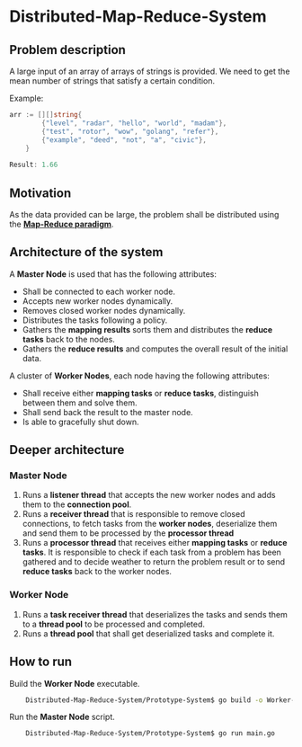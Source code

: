 # Distributed-Map-Reduce-System

## Problem description
A large input of an array of arrays of strings is provided. We need to get
the mean number of strings that satisfy a certain condition.

Example:
```go
arr := [][]string{
		{"level", "radar", "hello", "world", "madam"},
		{"test", "rotor", "wow", "golang", "refer"},
		{"example", "deed", "not", "a", "civic"},
	}
	
Result: 1.66 
```

## Motivation

As the data provided can be large, the problem shall be distributed using the [**Map-Reduce paradigm**](https://en.wikipedia.org/wiki/MapReduce).

## Architecture of the system

A **Master Node** is used that has the following attributes:
- Shall be connected to each worker node.
- Accepts new worker nodes dynamically.
- Removes closed worker nodes dynamically.
- Distributes the tasks following a policy.
- Gathers the **mapping results** sorts them and distributes the **reduce tasks** back to the nodes.
- Gathers the **reduce results** and computes the overall result of the initial data.

A cluster of **Worker Nodes**, each node having the following attributes:

- Shall receive either **mapping tasks** or **reduce tasks**, distinguish between them and solve them.
- Shall send back the result to the master node.
- Is able to gracefully shut down.

## Deeper architecture

### Master Node

1. Runs a **listener thread** that accepts the new worker nodes and adds them to the **connection pool**.
2. Runs a **receiver thread** that is responsible to remove closed connections, to fetch tasks from the
**worker nodes**, deserialize them and send them to be processed by the **processor thread**
3. Runs a **processor thread** that receives either **mapping tasks** or **reduce tasks**. It is responsible to
check if each task from a problem has been gathered and to decide weather to return the problem result or to send
**reduce tasks** back to the worker nodes.

### Worker Node
1. Runs a **task receiver thread** that deserializes the tasks and sends them to a **thread pool** to be processed and completed.
2. Runs a **thread pool** that shall get deserialized tasks and complete it.

## How to run

Build the **Worker Node** executable.
```bash
    Distributed-Map-Reduce-System/Prototype-System$ go build -o Worker-Nodes/worker-node Worker-Nodes/main.go
```

Run the **Master Node** script.
```bash
    Distributed-Map-Reduce-System/Prototype-System$ go run main.go
```